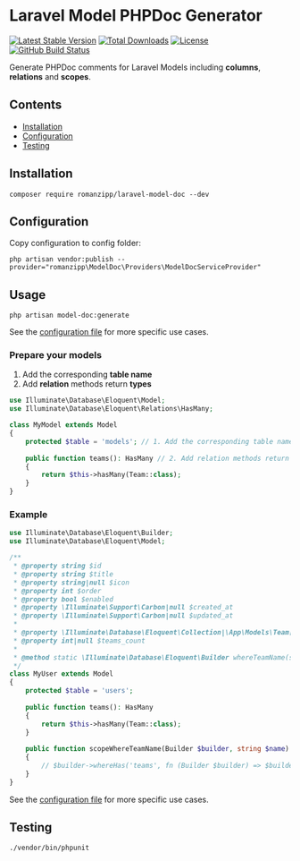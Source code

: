 # Laravel Model PHPDoc Generator

[![Latest Stable Version](https://img.shields.io/packagist/v/romanzipp/Laravel-Model-Doc.svg?style=flat-square)](https://packagist.org/packages/romanzipp/laravel-model-doc)
[![Total Downloads](https://img.shields.io/packagist/dt/romanzipp/Laravel-Model-Doc.svg?style=flat-square)](https://packagist.org/packages/romanzipp/laravel-model-doc)
[![License](https://img.shields.io/packagist/l/romanzipp/Laravel-Model-Doc.svg?style=flat-square)](https://packagist.org/packages/romanzipp/laravel-model-doc)
[![GitHub Build Status](https://img.shields.io/github/workflow/status/romanzipp/Laravel-Model-Doc/Tests?style=flat-square)](https://github.com/romanzipp/Laravel-Model-Doc/actions)

Generate PHPDoc comments for Laravel Models including **columns**, **relations** and **scopes**.

## Contents

- [Installation](#installation)
- [Configuration](#configuration)
- [Testing](#testing)

## Installation

```
composer require romanzipp/laravel-model-doc --dev
```

## Configuration

Copy configuration to config folder:

```
php artisan vendor:publish --provider="romanzipp\ModelDoc\Providers\ModelDocServiceProvider"
```

## Usage

```
php artisan model-doc:generate
```

See the [configuration file](config/model-doc.php) for more specific use cases.

### Prepare your models

1. Add the corresponding **table name**
2. Add **relation** methods return **types** 

```php
use Illuminate\Database\Eloquent\Model;
use Illuminate\Database\Eloquent\Relations\HasMany;

class MyModel extends Model
{
    protected $table = 'models'; // 1. Add the corresponding table name
    
    public function teams(): HasMany // 2. Add relation methods return types
    {
        return $this->hasMany(Team::class);
    }
}
```

### Example

```php
use Illuminate\Database\Eloquent\Builder;
use Illuminate\Database\Eloquent\Model;

/**
 * @property string $id
 * @property string $title
 * @property string|null $icon
 * @property int $order
 * @property bool $enabled
 * @property \Illuminate\Support\Carbon|null $created_at
 * @property \Illuminate\Support\Carbon|null $updated_at
 * 
 * @property \Illuminate\Database\Eloquent\Collection|\App\Models\Team[] $teams
 * @property int|null $teams_count
 * 
 * @method static \Illuminate\Database\Eloquent\Builder whereTeamName(string $name)
 */
class MyUser extends Model
{
    protected $table = 'users';
    
    public function teams(): HasMany
    {
        return $this->hasMany(Team::class);
    }
    
    public function scopeWhereTeamName(Builder $builder, string $name)
    {
        // $builder->whereHas('teams', fn (Builder $builder) => $builder->where('name', $name));
    }
}
```

See the [configuration file](config/model-doc.php) for more specific use cases.

## Testing

```
./vendor/bin/phpunit
```
